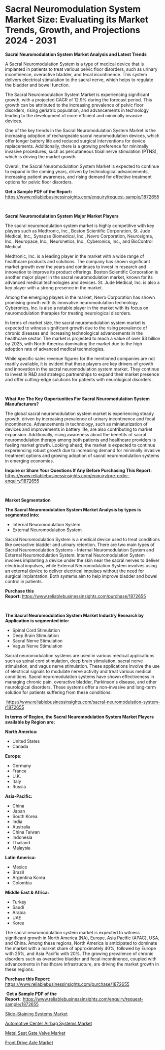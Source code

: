 <p><h1>Sacral Neuromodulation System Market Size: Evaluating its Market Trends, Growth, and Projections 2024 - 2031</h1></p><p><strong>Sacral Neuromodulation System Market Analysis and Latest Trends</strong></p>
<p><p>A Sacral Neuromodulation System is a type of medical device that is implanted in patients to treat various pelvic floor disorders, such as urinary incontinence, overactive bladder, and fecal incontinence. This system delivers electrical stimulation to the sacral nerve, which helps to regulate the bladder and bowel function.</p><p>The Sacral Neuromodulation System Market is experiencing significant growth, with a projected CAGR of 12.9% during the forecast period. This growth can be attributed to the increasing prevalence of pelvic floor disorders, rising geriatric population, and advancements in technology leading to the development of more efficient and minimally invasive devices.</p><p>One of the key trends in the Sacral Neuromodulation System Market is the increasing adoption of rechargeable sacral neuromodulation devices, which offer longer battery life and reduced surgical interventions for device replacements. Additionally, there is a growing preference for minimally invasive procedures, such as percutaneous tibial nerve stimulation (PTNS), which is driving the market growth.</p><p>Overall, the Sacral Neuromodulation System Market is expected to continue to expand in the coming years, driven by technological advancements, increasing patient awareness, and rising demand for effective treatment options for pelvic floor disorders.</p></p>
<p><strong>Get a Sample PDF of the Report:&nbsp;</strong> <a href="https://www.reliablebusinessinsights.com/enquiry/request-sample/1872655">https://www.reliablebusinessinsights.com/enquiry/request-sample/1872655</a></p>
<p>&nbsp;</p>
<p><strong>Sacral Neuromodulation System Major Market Players</strong></p>
<p><p>The sacral neuromodulation system market is highly competitive with key players such as Medtronic, Inc., Boston Scientific Corporation, St. Jude Medical, Inc., Synapse Biomedical, Inc., Nevro Corporation, Neurosigma, Inc., Neuropace, Inc., Neuronetics, Inc., Cyberonics, Inc., and BioControl Medical.</p><p>Medtronic, Inc. is a leading player in the market with a wide range of healthcare products and solutions. The company has shown significant market growth over the years and continues to invest in research and innovation to improve its product offerings. Boston Scientific Corporation is another major player in the sacral neuromodulation market, known for its advanced medical technologies and devices. St. Jude Medical, Inc. is also a key player with a strong presence in the market.</p><p>Among the emerging players in the market, Nevro Corporation has shown promising growth with its innovative neuromodulation technology. Cyberonics, Inc. is also a notable player in the market with its focus on neuromodulation therapies for treating neurological disorders.</p><p>In terms of market size, the sacral neuromodulation system market is expected to witness significant growth due to the rising prevalence of chronic diseases and increasing technological advancements in the healthcare sector. The market is projected to reach a value of over $3 billion by 2025, with North America dominating the market due to the high adoption rate of advanced medical technologies.</p><p>While specific sales revenue figures for the mentioned companies are not readily available, it is evident that these players are key drivers of growth and innovation in the sacral neuromodulation system market. They continue to invest in R&D and strategic partnerships to expand their market presence and offer cutting-edge solutions for patients with neurological disorders.</p></p>
<p>&nbsp;</p>
<p><strong>What Are The Key Opportunities For Sacral Neuromodulation System Manufacturers?</strong></p>
<p><p>The global sacral neuromodulation system market is experiencing steady growth, driven by increasing prevalence of urinary incontinence and fecal incontinence. Advancements in technology, such as miniaturization of devices and improvements in battery life, are also contributing to market expansion. Additionally, rising awareness about the benefits of sacral neuromodulation therapy among both patients and healthcare providers is fueling market growth. Looking ahead, the market is expected to continue experiencing robust growth due to increasing demand for minimally invasive treatment options and growing adoption of sacral neuromodulation systems in emerging economies.</p></p>
<p><strong>Inquire or Share Your Questions If Any Before Purchasing This Report:</strong> <a href="https://www.reliablebusinessinsights.com/enquiry/pre-order-enquiry/1872655">https://www.reliablebusinessinsights.com/enquiry/pre-order-enquiry/1872655</a></p>
<p>&nbsp;</p>
<p><strong>Market Segmentation</strong></p>
<p><strong>The Sacral Neuromodulation System Market Analysis by types is segmented into:</strong></p>
<p><ul><li>Internal Neuromodulation System</li><li>External Neuromodulation System</li></ul></p>
<p><p>Sacral Neuromodulation System is a medical device used to treat conditions like overactive bladder and urinary retention. There are two main types of Sacral Neuromodulation Systems - Internal Neuromodulation System and External Neuromodulation System. Internal Neuromodulation System involves implanting a device under the skin near the sacral nerves to deliver electrical impulses, while External Neuromodulation System involves using an external device to deliver electrical impulses without the need for surgical implantation. Both systems aim to help improve bladder and bowel control in patients.</p></p>
<p><strong>Purchase this Report:&nbsp;</strong><a href="https://www.reliablebusinessinsights.com/purchase/1872655">https://www.reliablebusinessinsights.com/purchase/1872655</a></p>
<p>&nbsp;</p>
<p><strong>The Sacral Neuromodulation System Market Industry Research by Application is segmented into:</strong></p>
<p><ul><li>Spinal Cord Stimulation</li><li>Deep Brain Stimulation</li><li>Sacral Nerve Stimulation</li><li>Vagus Nerve Stimulation</li></ul></p>
<p><p>Sacral neuromodulation systems are used in various medical applications such as spinal cord stimulation, deep brain stimulation, sacral nerve stimulation, and vagus nerve stimulation. These applications involve the use of electrical signals to modulate nerve activity and treat various medical conditions. Sacral neuromodulation systems have shown effectiveness in managing chronic pain, overactive bladder, Parkinson's disease, and other neurological disorders. These systems offer a non-invasive and long-term solution for patients suffering from these conditions.</p></p>
<p><a href="https://www.reliablebusinessinsights.com/sacral-neuromodulation-system-r1872655">&nbsp;https://www.reliablebusinessinsights.com/sacral-neuromodulation-system-r1872655</a></p>
<p><strong>In terms of Region, the Sacral Neuromodulation System Market Players available by Region are:</strong></p>
<p>
    <p> <strong> North America: </strong>
        <ul>
            <li>United States</li>
            <li>Canada</li>
        </ul>
        </p> 
    <p> <strong> Europe: </strong>
        <ul>
            <li>Germany</li>
            <li>France</li>
            <li>U.K.</li>
            <li>Italy</li>
            <li>Russia</li>
        </ul>
        </p> 
    <p> <strong> Asia-Pacific: </strong>
        <ul>
            <li>China</li>
            <li>Japan</li>
            <li>South Korea</li>
            <li>India</li>
            <li>Australia</li>
            <li>China Taiwan</li>
            <li>Indonesia</li>
            <li>Thailand</li>
            <li>Malaysia</li>
        </ul>
        </p> 
    <p> <strong> Latin America: </strong>
        <ul>
            <li>Mexico</li>
            <li>Brazil</li>
            <li>Argentina Korea</li>
            <li>Colombia</li>
        </ul>
        </p> 
    <p> <strong> Middle East & Africa: </strong>
        <ul>
            <li>Turkey</li>
            <li>Saudi</li>
            <li>Arabia</li>
            <li>UAE</li>
            <li>Korea</li>
        </ul>
    </p>
    </p>
<p><p>The sacral neuromodulation system market is expected to witness significant growth in North America (NA), Europe, Asia Pacific (APAC), USA, and China. Among these regions, North America is anticipated to dominate the market with a market share of approximately 40%, followed by Europe with 25%, and Asia Pacific with 20%. The growing prevalence of chronic disorders such as overactive bladder and fecal incontinence, coupled with advancements in healthcare infrastructure, are driving the market growth in these regions.</p></p>
<p><strong>Purchase this Report: </strong><a href="https://www.reliablebusinessinsights.com/purchase/1872655">https://www.reliablebusinessinsights.com/purchase/1872655</a></p>
<p>&nbsp;<strong>Get a Sample PDF of the Report:&nbsp;&nbsp;</strong><a href="https://www.reliablebusinessinsights.com/enquiry/request-sample/1872655">https://www.reliablebusinessinsights.com/enquiry/request-sample/1872655</a></p>
<p><strong></strong></p>
<p><p><a href="https://www.linkedin.com/pulse/global-slide-staining-systems-market-size-expected-reach-cagr-tivrc?trackingId=%2FS%2FToNwvPwDaWokiU%2FhSyw%3D%3D">Slide-Staining Systems Market</a></p><p><a href="https://www.linkedin.com/pulse/automotive-center-airbag-systems-market-forecasts-trends-impact-qhr4c?trackingId=Y5hM8fegDuudhbPsBwkf%2BA%3D%3D">Automotive Center Airbag Systems Market</a></p><p><a href="https://github.com/nicoletavirag/Market-Research-Report-List-4/blob/main/metal-seat-gate-valve-market.md">Metal Seat Gate Valve Market</a></p><p><a href="https://github.com/redneck06/Market-Research-Report-List-4/blob/main/front-drive-axle-market.md">Front Drive Axle Market</a></p></p>